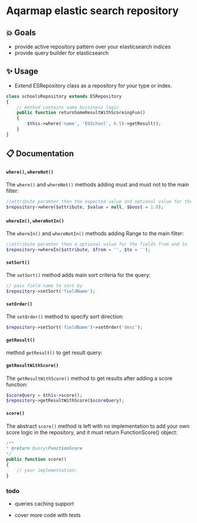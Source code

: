 # Aqarmap elastic search repository

## :collision: Goals 
- provide active repository pattern over your elasticsearch indices
- provide query builder for elasticsearch 


## :sparkles: Usage 
- Extend ESRepository class as a repository for your type or index.
```php
class schoolsRepository extends ESRepository 
{
    // method contains some bussiness logic 
    public function returnSomeResultWithScoreingFun()
    {
        $this->where('name', 'EGSchool', 0.5)->getResult();
    }
}
```
##  :clipboard: Documentation 

#### `where()`, `whereNot()`
The `where()` and `whereNot()` methods adding must and must not to the main filter:
```php
//attribute paramter then the expected value and optional value for the field boost
$repository->where($attribute, $value = null, $boost = 1.0);
```

#### `whereIn()`, `whereNotIn()`
The `whereIn()` and `whereNotIn()` methods adding Range to the main filter:
```php
//attribute paramter then a optional value for the fields from and to
$repository->whereIn($attribute, $from = '', $to = '');
```

#### `setSort()`
The `setSort()` method adds main sort criteria for the query:
```php
// pass field name to sort by 
$repository->setSort('fieldName');
```

#### `setOrder()`
The `setOrder()` method to specify sort direction:
```php
$repository->setSort('fieldName')->setOrder('desc');
```

#### `getResult()`
method `getResult()` to get result query:

#### `getResultWithScore()`
The `getResultWithScore()` method to get results after adding a score function:
```php
$scoreQuery = $this->score();
$repository->getResultWithScore($scoreQuery);
```

#### `score()`
The abstract `score()` method is left with no implementation to add your own score logic in the repository,
and it must return FunctionScore() object:
```php
/**
* @return Query\FunctionScore
*/
public function score()
{
    // your implementation;
}
```

### todo
- queries caching support

- cover more code with tests
